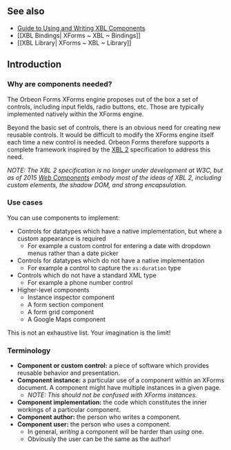 ## See also

- [Guide to Using and Writing XBL Components](http://wiki.orbeon.com/forms/doc/developer-guide/xbl-components-guide)
- [[XBL Bindings| XForms ~ XBL ~ Bindings]]
- [[XBL Library| XForms ~ XBL ~ Library]]

## Introduction

### Why are components needed?  

The Orbeon Forms XForms engine proposes out of the box a set of controls, including input fields, radio buttons, etc. Those are typically implemented natively within the XForms engine.

Beyond the basic set of controls, there is an obvious need for creating new reusable controls. It would be difficult to modify the XForms engine itself each time a new control is needed. Orbeon Forms therefore supports a complete framework inspired by the [XBL 2][1] specification to address this need.

*NOTE: The XBL 2 specification is no longer under development at W3C, but as of 2015 [Web Components](http://webcomponents.org/) embody most of the ideas of XBL 2, including custom elements, the shadow DOM, and strong encapsulation.*

### Use cases   

You can use components to implement:  

* Controls for datatypes which have a native implementation, but where a custom appearance is required
    * For example a custom control for entering a date with dropdown menus rather than a date picker
* Controls for datatypes which do not have a native implementation
    * For example a control to capture the `xs:duration` type  
* Controls which do not have a standard XML type
    * For example a phone number control
* Higher-level components  
    * Instance inspector component
    * A form section component
    * A form grid component
    * A Google Maps component

This is not an exhaustive list. Your imagination is the limit!

### Terminology

* **Component or custom control:** a piece of software which provides reusable behavior and presentation.  
* **Component instance:** a particular use of a component within an XForms document. A component might have multiple instances in a given page.
    * _NOTE: This should not be confused with XForms instances._
* **Component implementation:** the code which constitutes the inner workings of a particular component.  
* **Component author:** the person who writes a component.
* **Component user:** the person who uses a component.
    * In general, _writing_ a component will be harder than _using_ one.
    * Obviously the user can be the same as the author!

[1]: http://www.w3.org/TR/xbl/